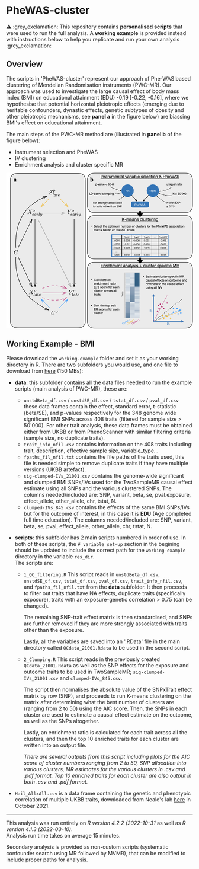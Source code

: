 # PheWAS-cluster

:warning: :grey\_exclamation: This repository contains **personalised scripts** that were used to run the full analysis. A **working example** is provided instead with instructions below to help you replicate and run your own analysis :grey\_exclamation:

## Overview

The scripts in 'PheWAS-cluster' represent our approach of Phe-WAS based clustering of Mendelian Randomisation instruments (PWC-MR). 
Our approach was used to investigate the large causal effect of body mass index (BMI) on educational attainment (EDU) -0.19 [-0.22, -0.16], where we hypothesise that potential horizontal pleiotropic effects (emerging due to heritable confounders, dynastic effects, genetic subtypes of obesity and other pleiotropic mechanisms, see **panel a** in the figure below) are biassing BMI's effect on educational attainment.

The main steps of the PWC-MR method are (illustrated in **panel b** of the figure below):
- Instrument selection and PheWAS
- IV clustering 
- Enrichment analysis and cluster specific MR
<p align="center">
<img src="misc/DAG_flowgram.jpg" align="center" height=420/>
</p>

## Working Example - BMI

Please download the `working-example` folder and set it as your working directory in R. There are two subfolders you would use, and one file to download from [here](https://drive.google.com/file/d/1KIwu8z2gBr616ZyNgOSQ8tK73AlbDTxL/view?usp=sharing) (150 MBs):
- **data**: this subfolder contains all the data files needed to run the example scripts (main analysis of PWC-MR), these are:
    - `unstdBeta_df.csv` / `unstdSE_df.csv` / `tstat_df.csv` / `pval_df.csv` these data frames contain the effect, standard error, t-statistic (beta/SE), and p-values respectively for the 348 genome wide significant BMI SNPs across 408 traits (filtered for sample size > 50'000). For other trait analysis, these data frames must be obtained either from UKBB or from PhenoScanner with similar filtering criteria (sample size, no duplicate traits).
    - `trait_info_nfil.csv` contains information on the 408 traits including: trait, description, effective sample size, variable_type...
    - `fpaths_fil_nfil.txt` contains the file paths of the traits used, this file is needed simple to remove duplicate traits if they have multiple versions (UKBB artefact).
    - `sig-clumped-IVs_21001.csv` contains the genome-wide significant and clumped BMI SNPs/IVs used for the TwoSampleMR causal effect estimate using all SNPs and the various clustered SNPs. The columns needed/included are: SNP, variant, beta, se, pval.exposure, effect_allele, other_allele, chr, tstat, N.
    - `clumped-IVs_845.csv` contains the effects of the same BMI SNPs/IVs but for the outcome of interest, in this case it is **EDU** (Age completed full time education). The columns needed/included are: SNP, variant, beta, se, pval, effect_allele, other_allele, chr, tstat, N.
    
- **scripts**: this subfolder has 2 main scripts numbered in order of use. In both of these scripts, the `# variable set-up` section in the begining should be updated to include the correct path for the `working-example` directory in the variable `res_dir`.  
    The scripts are: 
    - `1_QC_filtering.R` This script reads in `unstdBeta_df.csv`, `unstdSE_df.csv`, `tstat_df.csv`, `pval_df.csv`, `trait_info_nfil.csv`, and `fpaths_fil_nfil.txt` from the **data** subfolder. It then proceeds to filter out traits that have NA effects, duplicate traits (specifically exposure), traits with an exposure-genetic correlation > 0.75 (can be changed).
    
      The remaining SNP-trait effect matrix is then standardised, and SNPs are further removed if they are more strongly associated with traits other than the exposure.
      
      Lastly, all the variables are saved into an '.RData' file in the main directory called `QCdata_21001.Rdata` to be used in the second script.
    - `2_Clumping.R` This script reads in the previously created `QCdata_21001.Rdata` as well as the SNP effects for the exposure and outcome traits to be used in TwoSampleMR; `sig-clumped-IVs_21001.csv` and `clumped-IVs_845.csv`.
      
      The script then normalises the absolute value of the SNPxTrait effect matrix by row (SNP), and proceeds to run K-means clustering on the matrix after determining what the best number of clusters are (ranging from 2 to 50) using the AIC score. Then, the SNPs in each cluster are used to estimate a causal effect estimate on the outcome, as well as the SNPs altogether.
    
      Lastly, an enrichment ratio is calculated for each trait across all the clusters, and then the top 10 enriched traits for each cluster are written into an output file. 
      
      _There are several outputs from this script including plots for the AIC score of cluster numbers ranging from 2 to 50, SNP allocation into various clusters, MR estimates for the various clusters in .csv and .pdf format. Top 10 enriched traits for each cluster are also output in both .csv and .pdf format._
    
 - `Hail_AllxAll.csv` is a data frame containing the genetic and phenotypic correlation of multiple UKBB traits, downloaded from Neale's lab [here](https://ukbb-rg.hail.is/rg_browser/) in October 2021. 

------------ 
This analysis was run entirely on _R version 4.2.2 (2022-10-31_ as well as _R version 4.1.3 (2022-03-10)_.  
Analysis run time takes on average 15 minutes.

Secondary analysis is provided as non-custom scripts (systematic confounder search using MR followed by MVMR), that can be modified to include proper paths for analysis. 
    
